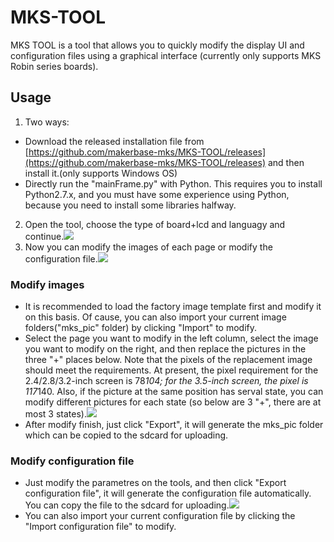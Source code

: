 # MKS-TOOL
MKS TOOL is a tool that allows you to quickly modify the display UI and configuration files using a graphical interface (currently only supports MKS Robin series boards).

## Usage


1. Two ways:


 - Download the released installation file from [https://github.com/makerbase-mks/MKS-TOOL/releases](https://github.com/makerbase-mks/MKS-TOOL/releases) and then install it.(only supports Windows OS) 
 - Directly run the "mainFrame.py" with Python. This requires you to install Python2.7.x, and you must have some experience using Python, because you need to install some libraries halfway. 

2. Open the tool, choose the type of board+lcd and languagy and continue.![](https://github.com/makerbase-mks/MKS-TOOL/blob/master/Images/choose.png)
3. Now you can modify the images of each page or modify the configuration file.![](https://github.com/makerbase-mks/MKS-TOOL/blob/master/Images/step1.png)

### Modify images
 - It is recommended to load the factory image template first and modify it on this basis. Of cause, you can also import your current image folders("mks_pic" folder) by clicking "Import" to modify.
 - Select the page you want to modify in the left column, select the image you want to modify on the right, and then replace the pictures in the three "+" places below. Note that the pixels of the replacement image should meet the requirements. At present, the pixel requirement for the 2.4/2.8/3.2-inch screen is 78*104; for the 3.5-inch screen, the pixel is 117*140. Also, if the picture at the same position has serval state, you can modify different pictures for each state (so below are 3 "+", there are at most 3 states).![](https://github.com/makerbase-mks/MKS-TOOL/blob/master/Images/step2.png)
 - After modify finish, just click "Export", it will generate the mks_pic folder which can be copied to the sdcard for uploading.
### Modify configuration file
 - Just modify the parametres on the tools, and then click "Export configuration file", it will generate the configuration file automatically. You can copy the file to the sdcard for uploading.![](https://github.com/makerbase-mks/MKS-TOOL/blob/master/Images/step3.png)
 - You can also import your current configuration file by clicking the "Import configuration file" to modify.


